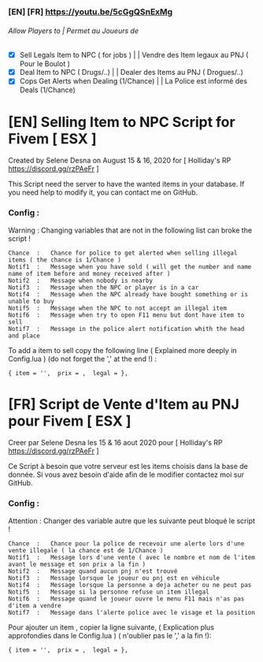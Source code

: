 ### [EN]  [FR]  https://youtu.be/5cGgQSnExMg

###### Allow Players to | Permet au Joueurs de 
- [x] Sell Legals Item to NPC ( for jobs )  	| | Vendre des Item legaux au PNJ ( Pour le Boulot )
- [x] Deal Item to NPC ( Drugs/..)          	| | Dealer des Items au PNJ ( Drogues/..)
- [x] Cops Get Alerts when Dealing (1/Chance)   	| | La Police est informé des Deals (1/Chance)

# [EN] Selling Item to NPC Script for Fivem [ ESX ]
Created by Selene Desna on August 15 & 16, 2020 for [ Holliday's RP https://discord.gg/rzPAeFr ]

This Script need the server to have the wanted items in your database.
If you need help to modify it, you can contact me on GitHub.

### Config :
Warning : Changing variables that are not in the following list can broke the script !
```
Chance  :   Chance for police to get alerted when selling illegal items ( the chance is 1/Chance )
Notif1  :   Message when you have sold ( will get the number and name name of item before and money received after )
Notif2  :   Message when nobody is nearby
Notif3  :   Message when the NPC or player is in a car
Notif4  :   Message when the NPC already have bought something or is unable to buy
Notif5  :   Message when the NPC to not accept an illegal item
Notif6  :   Message when try to open F11 menu but dont have item to sell
Notif7  :   Message in the police alert notification whith the head and place
```
To add a item to sell copy the following line ( Explained more deeply in Config.lua )
(do not forget the ',' at the end !) :
```
{ item = '',  prix = ,  legal = },
```




# [FR] Script de Vente d'Item au PNJ pour Fivem [ ESX ]
Creer par Selene Desna les 15 & 16 aout 2020 pour [ Holliday's RP https://discord.gg/rzPAeFr ]

Ce Script à besoin que votre serveur est les items choisis dans la base de donnée.
Si vous avez besoin d'aide afin de le modifier contactez moi sur GitHub.

### Config :
Attention : Changer des variable autre que les suivante peut bloqué le script !
```
Chance  :   Chance pour la police de recevoir une alerte lors d'une vente illegale ( la chance est de 1/Chance )
Notif1  :   Message lors d'une vente ( avec le nombre et nom de l'item avant le message et son prix a la fin )
Notif2  :   Message quand aucun pnj n'est trouvé
Notif3  :   Message lorsque le joueur ou pnj est en véhicule
Notif4  :   Message lorsque la personne a deja acheter ou ne peut pas
Notif5  :   Message si la personne refuse un item illegal
Notif6  :   Message quand le joueur ouvre le menu F11 mais n'as pas d'item a vendre
Notif7  :   Message dans l'alerte police avec le visage et la position
```
Pour ajouter un item	, copier la ligne suivante, ( Explication plus approfondies dans le Config.lua )
( n'oublier pas le ',' a la fin !):
```
{ item = '',  prix = ,  legal = },
```
